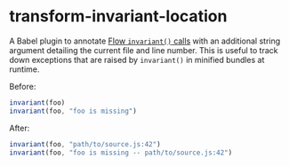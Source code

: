 # transform-invariant-location

A Babel plugin to annotate [Flow `invariant()` calls](https://github.com/zertosh/invariant) with an additional string argument detailing the current file and line number. This is useful to track down exceptions that are raised by `invariant()` in minified bundles at runtime.

Before:

```js
invariant(foo)
invariant(foo, "foo is missing")
```

After:

```js
invariant(foo, "path/to/source.js:42")
invariant(foo, "foo is missing -- path/to/source.js:42")
```
